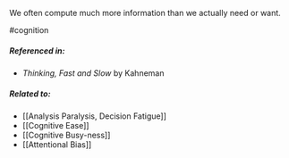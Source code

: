 We often compute much more information than we actually need or want.

#cognition 

##### Referenced in:

- *Thinking, Fast and Slow* by Kahneman

##### Related to: 

- [[Analysis Paralysis, Decision Fatigue]] 
- [[Cognitive Ease]]
- [[Cognitive Busy-ness]] 
- [[Attentional Bias]] 